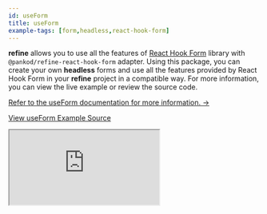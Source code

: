 ```yaml
---
id: useForm
title: useForm
example-tags: [form,headless,react-hook-form]
---
```


**refine** allows you to use all the features of [React Hook Form](https://react-hook-form.com/) library with `@pankod/refine-react-hook-form` adapter. Using this package, you can create your own **headless** forms and use all the features provided by React Hook Form in your **refine** project in a compatible way. For more information, you can view the live example or review the source code.

[Refer to the useForm documentation for more information. →](/packages/documentation/react-hook-form/useForm.md)

[View useForm Example Source](https://github.com/refinedev/refine/tree/master/examples/form/reactHookForm/useForm)

<iframe loading="lazy" src="https://stackblitz.com//github/pankod/refine/tree/master/examples/form/reactHookForm/useForm?embed=1&view=preview&theme=dark&preset=node&ctl=1"
    style={{width: "100%", height:"80vh", border: "0px", borderRadius: "8px", overflow:"hidden"}}
    title="refine-react-hook-form-example"
></iframe>
